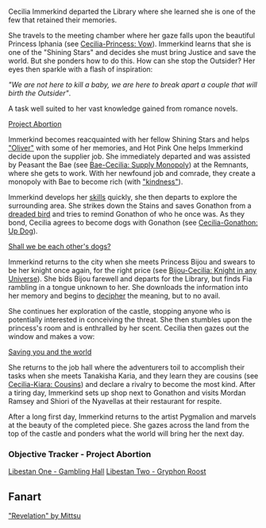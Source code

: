 <!-- title: Cecilia Immerkind -->
<!-- status: Alive -->

Cecilia Immerkind departed the Library where she learned she is one of the few that retained their memories.

She travels to the meeting chamber where her gaze falls upon the beautiful Princess Iphania (see [Cecilia-Princess: Vow](#edge:cecilia-iphania)). Immerkind learns that she is one of the "Shining Stars" and decides she must bring Justice and save the world. But she ponders how to do this. How can she stop the Outsider? Her eyes then sparkle with a flash of inspiration:

_"We are not here to kill a baby, we are here to break apart a couple that will birth the Outsider"_.

A task well suited to her vast knowledge gained from romance novels.

[Project Abortion](#embed:https://www.youtube.com/watch?v=cyLsX20esBE&t=1755s)

Immerkind becomes reacquainted with her fellow Shining Stars and helps ["Oliver"](https://www.youtube.com/live/cyLsX20esBE?si=_Q7J44xZtf5xKMqD&t=2417) with some of her memories, and Hot Pink One helps Immerkind decide upon the supplier job. She immediately departed and was assisted by Peasant the Bae (see [Bae-Cecilia: Supply Monopoly](#edge:cecilia-bae)) at the Remnants, where she gets to work. With her newfound job and comrade, they create a monopoly with Bae to become rich (with ["kindness"](https://www.youtube.com/live/cyLsX20esBE?si=98NttHZqZvCyfV3K&t=5215)).

Immerkind develops her [skills](https://www.youtube.com/live/cyLsX20esBE?t=5699s) quickly, she then departs to explore the surrounding area. She strikes down the Stains and saves Gonathon from a [dreaded bird](https://www.youtube.com/live/cyLsX20esBE?si=heSaCd2NMHfPv-Ah&t=6718) and tries to remind Gonathon of who he once was. As they bond, Cecilia agrees to become dogs with Gonathon (see [Cecilia-Gonathon: Up Dog](#edge:cecilia-gigi)).

[Shall we be each other's dogs?](#embed:https://www.youtube.com/live/cyLsX20esBE?t=6986s)

Immerkind returns to the city when she meets Princess Bijou and swears to be her knight once again, for the right price (see [Bijou-Cecilia: Knight in any Universe](#edge:cecilia-bijou)). She bids Bijou farewell and departs for the Library, but finds Fia rambling in a tongue unknown to her. She downloads the information into her memory and begins to [decipher](https://www.youtube.com/live/cyLsX20esBE?si=2UOnqwjLJsmTQRkc&t=7528) the meaning, but to no avail.

She continues her exploration of the castle, stopping anyone who is potentially interested in conceiving the threat. She then stumbles upon the princess's room and is enthralled by her scent. Cecilia then gazes out the window and makes a vow:

[Saving you and the world](#embed:https://www.youtube.com/live/cyLsX20esBE?si=V7s8jRdSb-bw9IzT&t=8520)

She returns to the job hall where the adventurers toil to accomplish their tasks when she meets Tanakisha Karia, and they learn they are cousins (see [Cecilia-Kiara: Cousins](#edge:cecilia-kiara)) and declare a rivalry to become the most kind. After a tiring day, Immerkind sets up shop next to Gonathon and visits Mordan Ramsey and Shiori of the Nyavellas at their restaurant for respite.

After a long first day, Immerkind returns to the artist Pygmalion and marvels at the beauty of the completed piece. She gazes across the land from the top of the castle and ponders what the world will bring her the next day.

### Objective Tracker - Project Abortion

[Libestan One - Gambling Hall](https://www.youtube.com/live/cyLsX20esBE?si=gOJepyQMRG4xMP3U&t=4264)
[Libestan Two - Gryphon Roost](https://www.youtube.com/live/cyLsX20esBE?si=0XdHKyCqdM67Z4B_&t=8909)

## Fanart

["Revelation" by Mittsu](https://x.com/MittsumiA/status/1902371897985397070)